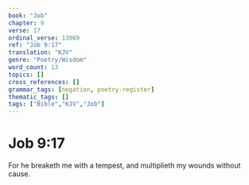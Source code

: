 ```yaml
---
book: "Job"
chapter: 9
verse: 17
ordinal_verse: 13069
ref: "Job 9:17"
translation: "KJV"
genre: "Poetry/Wisdom"
word_count: 13
topics: []
cross_references: []
grammar_tags: [negation, poetry-register]
thematic_tags: []
tags: ["Bible","KJV","Job"]
---
```


# Job 9:17

For he breaketh me with a tempest, and multiplieth my wounds without cause.
